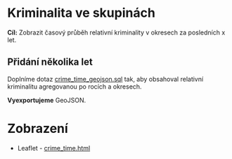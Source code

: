 # Kriminalita ve skupinách

**Cíl:** Zobrazit časový průběh relativní kriminality v okresech za posledních x let.

## Přidání několika let

Doplníme dotaz [crime_time_geojson.sql](crime_time_geojson.sql) tak, aby obsahoval relativní kriminalitu agregovanou po rocích a okresech.

**Vyexportujeme** GeoJSON.

# Zobrazení

- Leaflet - [crime_time.html](crime_time.html)
